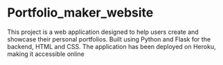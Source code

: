 # Portfolio_maker_website
This project is a web application designed to help users create and showcase their personal portfolios. Built using Python and Flask for the backend, HTML and CSS. The application has been deployed on Heroku, making it accessible online
